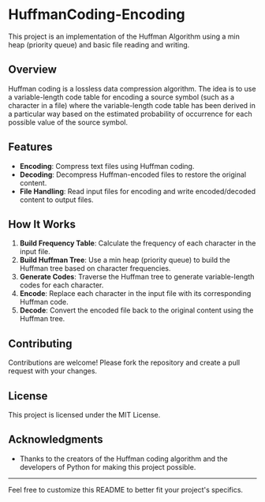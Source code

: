 # HuffmanCoding-Encoding

This project is an implementation of the Huffman Algorithm using a min heap (priority queue) and basic file reading and writing.

## Overview

Huffman coding is a lossless data compression algorithm. The idea is to use a variable-length code table for encoding a source symbol (such as a character in a file) where the variable-length code table has been derived in a particular way based on the estimated probability of occurrence for each possible value of the source symbol.

## Features

- **Encoding**: Compress text files using Huffman coding.
- **Decoding**: Decompress Huffman-encoded files to restore the original content.
- **File Handling**: Read input files for encoding and write encoded/decoded content to output files.

## How It Works

1. **Build Frequency Table**: Calculate the frequency of each character in the input file.
2. **Build Huffman Tree**: Use a min heap (priority queue) to build the Huffman tree based on character frequencies.
3. **Generate Codes**: Traverse the Huffman tree to generate variable-length codes for each character.
4. **Encode**: Replace each character in the input file with its corresponding Huffman code.
5. **Decode**: Convert the encoded file back to the original content using the Huffman tree.

## Contributing

Contributions are welcome! Please fork the repository and create a pull request with your changes.

## License

This project is licensed under the MIT License.

## Acknowledgments

- Thanks to the creators of the Huffman coding algorithm and the developers of Python for making this project possible.

---

Feel free to customize this README to better fit your project's specifics.
